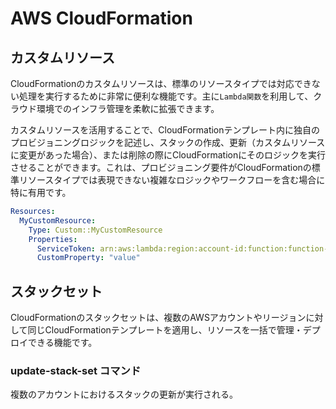 # AWS CloudFormation

## カスタムリソース
CloudFormationのカスタムリソースは、標準のリソースタイプでは対応できない処理を実行するために非常に便利な機能です。主に`Lambda関数`を利用して、クラウド環境でのインフラ管理を柔軟に拡張できます。

カスタムリソースを活用することで、CloudFormationテンプレート内に独自のプロビジョニングロジックを記述し、スタックの作成、更新（カスタムリソースに変更があった場合）、または削除の際にCloudFormationにそのロジックを実行させることができます。これは、プロビジョニング要件がCloudFormationの標準リソースタイプでは表現できない複雑なロジックやワークフローを含む場合に特に有用です。

``` yaml
Resources:
  MyCustomResource:
    Type: Custom::MyCustomResource
    Properties:
      ServiceToken: arn:aws:lambda:region:account-id:function:function-name
      CustomProperty: "value"
```

## スタックセット

CloudFormationのスタックセットは、複数のAWSアカウントやリージョンに対して同じCloudFormationテンプレートを適用し、リソースを一括で管理・デプロイできる機能です。

### update-stack-set コマンド

複数のアカウントにおけるスタックの更新が実行される。

